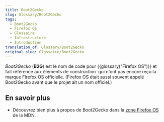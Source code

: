 ```yaml
---
title: Boot2Gecko
slug: Glossary/Boot2Gecko
tags:
  - Boot2Gecko
  - Firefox OS
  - Glossaire
  - Infrastructure
  - Introduction
translation_of: Glossary/Boot2Gecko
original_slug: Glossaire/Boot2Gecko
---
```

_Boot2Gecko_ (**B2G**) est le nom de code pour {{glossary("Firefox OS")}} et fait référence aux éléments de construction  qui n'ont pas encore reçu la marque Firefox OS officielle. (Firefox OS était aussi souvent appelé Boot2Gecko avant que le projet ait un nom officiel.)

## En savoir plus

- Découvrez bien plus à propos de Boot2Gecko dans la [zone Firefox OS](/fr/docs/Archive/B2G_OS) de la MDN.
